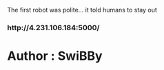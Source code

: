 <p>The first robot was polite… it told humans to stay out</p>

<h3>http://4.231.106.184:5000/</h3>

<h1>Author : SwiBBy</h1>